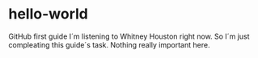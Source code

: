 # hello-world
GitHub first guide
I´m listening to Whitney Houston right now. So I´m just compleating this guide´s task.
Nothing really important here.
